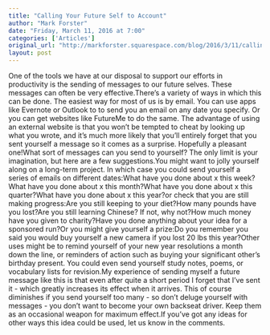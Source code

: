 ```yaml
---
title: "Calling Your Future Self to Account"
author: "Mark Forster"
date: "Friday, March 11, 2016 at 7:00"
categories: ['Articles']
original_url: "http://markforster.squarespace.com/blog/2016/3/11/calling-your-future-self-to-account.html"
layout: post
---
```


One of the tools we have at our disposal to support our efforts in productivity is the sending of messages to our future selves. These messages can often be very effective.There’s a variety of ways in which this can be done. The easiest way for most of us is by email. You can use apps like Evernote or Outlook to to send you an email on any date you specify. Or you can get websites like FutureMe to do the same. The advantage of using an external website is that you won’t be tempted to cheat by looking up what you wrote, and it’s much more likely that you’ll entirely forget that you sent yourself a message so it comes as a surprise. Hopefully a pleasant one!What sort of messages can you send to yourself? The only limit is your imagination, but here are a few suggestions.You might want to jolly yourself along on a long-term project. In which case you could send yourself a series of emails on different dates:What have you done about x this week?What have you done about x this month?What have you done about x this quarter?What have you done about x this year?or check that you are still making progress:Are you still keeping to your diet?How many pounds have you lost?Are you still learning Chinese? If not, why not?How much money have you given to charity?Have you done anything about your idea for a sponsored run?Or you might give yourself a prize:Do you remember you said you would buy yourself a new camera if you lost 20 lbs this year?Other uses might be to remind yourself of your new year resolutions a month down the line, or reminders of action such as buying your significant other’s birthday present. You could even send yourself study notes, poems, or vocabulary lists for revision.My experience of sending myself a future message like this is that even after quite a short period I forget that I’ve sent it - which greatly increases its effect when it arrives. This of course diminishes if you send yourself too many - so don’t deluge yourself with messages - you don’t want to become your own backseat driver. Keep them as an occasional weapon for maximum effect.If you’ve got any ideas for other ways this idea could be used, let us know in the comments.

